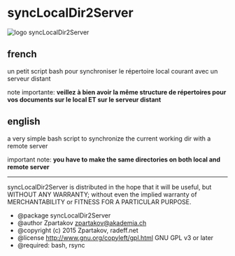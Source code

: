# syncLocalDir2Server

![logo syncLocalDir2Server](http://radeff.net/pics/sync/sync2.png)

## french

un petit script bash pour synchroniser le répertoire local courant avec un serveur distant

note importante: **veillez à bien avoir la même structure de répertoires pour vos documents sur le local ET sur le serveur distant**

## english

a very simple bash script to synchronize the current working dir with a remote server

important note: **you have to make the same directories on both local and remote server**

-------------
syncLocalDir2Server is distributed in the hope that it will be useful, but WITHOUT ANY WARRANTY; 
without even the implied warranty of MERCHANTABILITY or FITNESS FOR A PARTICULAR PURPOSE.

* @package syncLocalDir2Server
* @author Zpartakov <zpartakov@akademia.ch>
* @copyright (c) 2015 Zpartakov, radeff.net
* @license    http://www.gnu.org/copyleft/gpl.html GNU GPL v3 or later
* @required: bash, rsync
